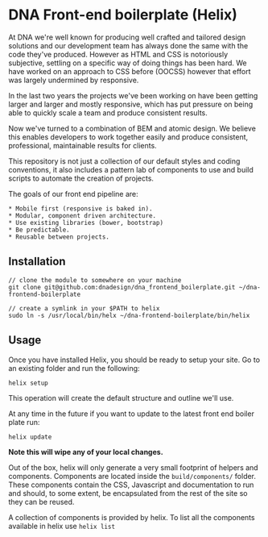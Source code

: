 # DNA Front-end boilerplate (Helix)

At DNA we're well known for producing well crafted and tailored design solutions 
and our development team has always done the same with the code they've 
produced. However as HTML and CSS is notoriously subjective, settling on a 
specific way of doing things has been hard. We have worked on an approach to 
CSS before (OOCSS) however that effort was largely undermined by responsive. 

In the last two years the projects we've been working on have been getting 
larger and larger and mostly responsive, which has put pressure on being able to 
quickly scale a team and produce consistent results. 

Now we've turned to a combination of BEM and atomic design. We believe this
enables developers to work together easily and produce consistent, professional, 
maintainable results for clients.

This repository is not just a collection of our default styles and coding 
conventions, it also includes a pattern lab of components to use and build 
scripts to automate the creation of projects.

The goals of our front end pipeline are:

	* Mobile first (responsive is baked in).
	* Modular, component driven architecture.
	* Use existing libraries (bower, bootstrap)
	* Be predictable.
	* Reusable between projects.  

## Installation
	
	// clone the module to somewhere on your machine
	git clone git@github.com:dnadesign/dna_frontend_boilerplate.git ~/dna-frontend-boilerplate

	// create a symlink in your $PATH to helix
	sudo ln -s /usr/local/bin/helx ~/dna-frontend-boilerplate/bin/helix

## Usage

Once you have installed Helix, you should be ready to setup your site. Go to an
existing folder and run the following:

	helix setup

This operation will create the default structure and outline we'll use.

At any time in the future if you want to update to the latest front end boiler 
plate run:

	helix update

**Note this will wipe any of your local changes.**

Out of the box, helix will only generate a very small footprint of helpers and
components. Components are located inside the `build/components/` folder. These
components contain the CSS, Javascript and documentation to run and should, to
some extent, be encapsulated from the rest of the site so they can be reused.

A collection of components is provided by helix. To list all the components
available in helix use `helix list`